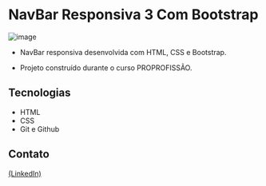 # NavBar Responsiva 3 Com Bootstrap

![image](https://github.com/JoaoEduSB/NavBarResponsiva_3_Com_Bootstrap/assets/146045770/68dd6aaa-8012-45d5-a721-76f54ded58f5)

- NavBar responsiva desenvolvida com HTML, CSS e Bootstrap.

- Projeto construído durante o curso PROPROFISSÃO.

## Tecnologias

- HTML
- CSS
- Git e Github

## Contato
[(LinkedIn)](https://www.linkedin.com/in/joaoedusb/)
